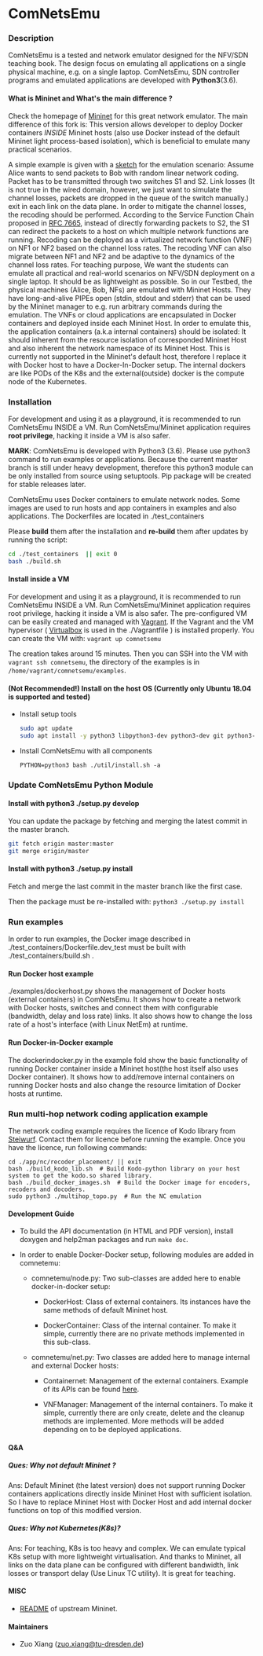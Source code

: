 ComNetsEmu
==========

### Description

ComNetsEmu is a tested and network emulator designed for the NFV/SDN teaching book.  The design focus on emulating all
applications on a single physical machine, e.g. on a single laptop. ComNetsEmu, SDN controller programs and emulated
applications are developed with **Python3**(3.6).

#### What is Mininet and What's the main difference ?

Check the homepage of [Mininet](http://mininet.org/) for this great network emulator. The main difference of this fork
is: This version allows developer to deploy Docker containers *INSIDE* Mininet hosts (also use Docker instead of the
default Mininet light process-based isolation), which is beneficial to emulate many practical scenarios.

A simple example is given with a [sketch](./doc/NFV_SDN_Testbed.png) for the emulation scenario: Assume Alice wants to
send packets to Bob with random linear network coding. Packet has to be transmitted through two switches S1 and S2. Link
losses (It is not true in the wired domain, however, we just want to simulate the channel losses, packets are dropped in
the queue of the switch manually.) exit in each link on the data plane. In order to mitigate the channel losses, the
recoding should be performed. According to the Service Function Chain proposed in [RFC
7665](https://datatracker.ietf.org/doc/rfc7665/), instead of directly forwarding packets to S2, the S1 can redirect the
packets to a host on which multiple network functions are running. Recoding can be deployed as a virtualized network
function (VNF) on NF1 or NF2 based on the channel loss rates. The recoding VNF can also migrate between NF1 and NF2 and
be adaptive to the dynamics of the channel loss rates. For teaching purpose, We want the students can emulate all
practical and real-world scenarios on NFV/SDN deployment on a single laptop.  It should be as lightweight as possible.
So in our Testbed, the physical machines (Alice, Bob, NFs) are emulated with Mininet Hosts. They have long-and-alive
PIPEs open (stdin, stdout and stderr) that can be used by the Mininet manager to e.g. run arbitrary commands during the
emulation. The VNFs or cloud applications are encapsulated in Docker containers and deployed inside each Mininet Host.
In order to emulate this, the application containers (a.k.a internal containers) should be isolated: It should inherent
from the resource isolation of corresponded Mininet Host and also inherent the network namespace of its Mininet Host.
This is currently not supported in the Mininet's default host, therefore I replace it with Docker host to have a
Docker-In-Docker setup. The internal dockers are like PODs of the K8s and the external(outside) docker is the compute
node of the Kubernetes.

### Installation

For development and using it as a playground, it is recommended to run ComNetsEmu INSIDE a VM. Run ComNetsEmu/Mininet
application requires **root privilege**, hacking it inside a VM is also safer.

**MARK**: ComNetsEmu is developed with Python3 (3.6). Please use python3 command to run examples or applications.
Because the current master branch is still under heavy development, therefore this python3 module can be only installed
from source using setuptools. Pip package will be created for stable releases later.

ComNetsEmu uses Docker containers to emulate network nodes. Some images are used to run hosts and app containers in
examples and also applications. The Dockerfiles are located in ./test_containers

Please **build** them after the installation and **re-build** them after updates by running the script:

```bash
cd ./test_containers  || exit 0
bash ./build.sh
```

#### Install inside a VM

For development and using it as a playground, it is recommended to run ComNetsEmu INSIDE a VM. Run ComNetsEmu/Mininet
application requires root privilege, hacking it inside a VM is also safer. The pre-configured VM can be easily created
and managed with [Vagrant](https://www.vagrantup.com/). If the Vagrant and the VM hypervisor (
[Virtualbox](https://www.virtualbox.org/wiki/Downloads) is used in the ./Vagrantfile ) is installed properly. You can
create the VM with: `vagrant up comnetsemu`

The creation takes around 15 minutes. Then you can SSH into the VM with `vagrant ssh comnetsemu`, the directory of the
examples is in `/home/vagrant/comnetsemu/examples`.

#### (**Not Recommended!**) Install on the host OS (Currently **only** Ubuntu 18.04 is supported and tested)

- Install setup tools

    ```bash
    sudo apt update
    sudo apt install -y python3 libpython3-dev python3-dev git python3-pip
    ```

- Install ComNetsEmu with all components

    `PYTHON=python3 bash ./util/install.sh -a`

### Update ComNetsEmu Python Module

#### Install with python3 ./setup.py develop

You can update the package by fetching and merging the latest commit in the master branch.

```bash
git fetch origin master:master
git merge origin/master
```

#### Install with python3 ./setup.py install

Fetch and merge the last commit in the master branch like the first case.

Then the package must be re-installed with: `python3 ./setup.py install`

### Run examples

In order to run examples, the Docker image described in ./test_containers/Dockerfile.dev_test must be built with
./test_containers/build.sh .

#### Run Docker host example

./examples/dockerhost.py shows the management of Docker hosts (external containers) in ComNetsEmu. It shows how to
create a network with Docker hosts, switches and connect them with configurable (bandwidth, delay and loss rate) links.
It also shows how to change the loss rate of a host's interface (with Linux NetEm) at runtime.

#### Run Docker-in-Docker example

The dockerindocker.py in the example fold show the basic functionality of running Docker container inside a Mininet
host(the host itself also uses Docker container). It shows how to add/remove internal containers on running Docker hosts
and also change the resource limitation of Docker hosts at runtime.

### Run multi-hop network coding application example

The network coding example requires the licence of Kodo library from [Steiwurf](www.steinwurf.com). Contact them for
licence before running the example. Once you have the licence, run following commands:

```
cd ./app/nc/recoder_placement/ || exit
bash ./build_kodo_lib.sh  # Build Kodo-python library on your host system to get the kodo.so shared library.
bash ./build_docker_images.sh  # Build the Docker image for encoders, recoders and docoders.
sudo python3 ./multihop_topo.py  # Run the NC emulation
```

#### Development Guide

- To build the API documentation (in HTML and PDF version), install doxygen and help2man packages and run `make doc`.

- In order to enable Docker-Docker setup, following modules are added in comnetemu:

  - comnetemu/node.py: Two sub-classes are added here to enable docker-in-docker setup:

      - DockerHost: Class of external containers. Its instances have the same methods of default Mininet host.

      - DockerContainer: Class of the internal container. To make it simple, currently there are no private methods
          implemented in this sub-class.

  - comnetemu/net.py: Two classes are added here to manage internal and external Docker hosts:

      - Containernet: Management of the external containers. Example of its APIs can be found [here](./examples/containernet_example.py).

      - VNFManager: Management of the internal containers. To make it simple, currently there are only create, delete and
          the cleanup methods are implemented. More methods will be added depending on to be deployed applications.


#### Q&A

##### Ques: Why not default Mininet ?

Ans: Default Mininet (the latest version) does not support running Docker containers applications directly inside
Mininet Host with sufficient isolation. So I have to replace Mininet Host with Docker Host and add internal docker
functions on top of this modified version.

##### Ques: Why not Kubernetes(K8s)?

Ans: For teaching, K8s is too heavy and complex. We can emulate typical K8s setup with more lightweight virtualisation.
And thanks to Mininet, all links on the data plane can be configured with different bandwidth, link losses or transport
delay (Use Linux TC utility). It is great for teaching.


#### MISC

- [README](https://github.com/mininet/mininet) of upstream Mininet.

#### Maintainers

- Zuo Xiang (zuo.xiang@tu-dresden.de)
